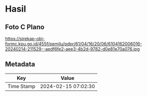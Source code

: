 # Hasil

## Foto C Plano

https://sirekap-obj-formc.kpu.go.id/455f/pemilu/pdpr/61/04/16/20/06/6104162006016-20240214-211529--aedf6fe2-aee3-4b2d-9782-d0e81e70a076.jpg


## Metadata

| Key        | Value               |
| ---------- | ------------------- |
| Time Stamp | 2024-02-15 07:02:30 |




